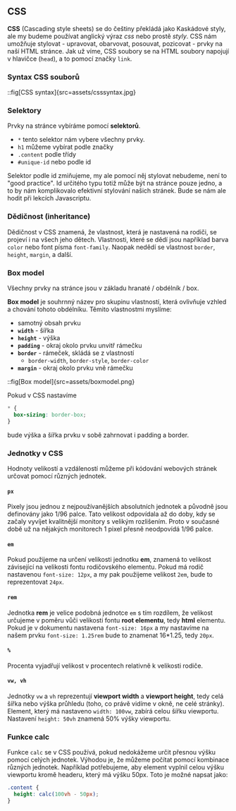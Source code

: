 ## CSS

**CSS** (Cascading style sheets) se do češtiny překládá jako Kaskádové styly, ale my budeme používat anglický výraz _css_ nebo prostě _styly_. CSS nám umožňuje stylovat - upravovat, obarvovat, posouvat, pozicovat - prvky na naší HTML stránce. Jak už víme, CSS soubory se na HTML soubory napojují v hlavičce (`head`), a to pomocí značky `link`.

### Syntax CSS souborů

::fig[CSS syntax]{src=assets/csssyntax.jpg}

### Selektory

Prvky na stránce vybíráme pomocí **selektorů**.

- `*` tento selektor nám vybere všechny prvky.
- `h1` můžeme vybírat podle značky
- `.content` podle třídy
- `#unique-id` nebo podle id

Selektor podle id zmiňujeme, my ale pomocí něj stylovat nebudeme, není to "good practice". Id určitého typu totiž může být na stránce pouze jedno, a to by nám komplikovalo efektivní stylování našich stránek. Bude se nám ale hodit při lekcích Javascriptu.

### Dědičnost (inheritance)

Dědičnost v CSS znamená, že vlastnost, která je nastavená na rodiči, se projeví i na všech jeho dětech. Vlastnosti, které se dědí jsou například barva `color` nebo font písma `font-family`. Naopak nedědí se vlastnost `border`, `height`, `margin`, a další.

### Box model

Všechny prvky na stránce jsou v základu hranaté / obdélník / box.

**Box model** je souhrnný název pro skupinu vlastností, která ovlivňuje vzhled a chování tohoto obdélníku. Těmito vlastnostmi myslíme:

- samotný obsah prvku
- **`width`** - šířka
- **`height`** - výška
- **`padding`** - okraj okolo prvku unvitř rámečku
- **`border`** - rámeček, skládá se z vlastností
  - `border-width`, `border-style`, `border-color`
- **`margin`** - okraj okolo prvku vně rámečku

::fig[Box model]{src=assets/boxmodel.png}

Pokud v CSS nastavíme

```css
* {
  box-sizing: border-box;
}
```

bude výška a šířka prvku v sobě zahrnovat i padding a border.

### Jednotky v CSS

Hodnoty velikostí a vzdáleností můžeme při kódování webových stránek určovat pomocí různých jednotek.

#### `px`

Pixely jsou jednou z nejpoužívanějších absolutních jednotek a původně jsou definovány jako 1/96 palce. Tato velikost odpovídala až do doby, kdy se začaly vyvíjet kvalitnější monitory s velikým rozlišením. Proto v současné době už na nějakých monitorech 1 pixel přesně neodpovídá 1/96 palce.

#### `em`

Pokud použijeme na určení velikosti jednotku **em**, znamená to velikost závisející na velikosti fontu rodičovského elementu. Pokud má rodič nastavenou `font-size: 12px`, a my pak použijeme velikost `2em`, bude to reprezentovat `24px`.

#### `rem`

Jednotka **rem** je velice podobná jednotce `em` s tím rozdílem, že velikost určujeme v poměru vůči velikosti fontu **root elementu**, tedy **html** elementu. Pokud je v dokumentu nastavena `font-size: 16px` a my nastavíme na našem prvku `font-size: 1.25rem` bude to znamenat 16\*1.25, tedy `20px`.

#### `%`

Procenta vyjadřují velikost v procentech relativně k velikosti rodiče.

#### `vw, vh`

Jednotky `vw` a `vh` reprezentují **viewport width** a **viewport height**, tedy celá šířka nebo výška průhledu (toho, co právě vidíme v okně, ne celé stránky). Element, který má nastaveno `width: 100vw`, zabírá celou šířku viewportu. Nastavení `height: 50vh` znamená 50% výšky viewportu.

### Funkce calc

Funkce `calc` se v CSS používá, pokud nedokážeme určit přesnou výšku pomocí celých jednotek. Výhodou je, že můžeme počítat pomocí kombinace různých jednotek. Například potřebujeme, aby element vyplnil celou výšku viewportu kromě headeru, který má výšku 50px. Toto je možné napsat jako:

```css
.content {
  height: calc(100vh - 50px);
}
```
